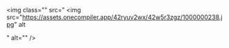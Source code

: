    <img class="" src="         <img src="https://assets.onecompiler.app/42ryuv2wx/42w5r3zgz/1000000238.jpg" alt

" alt="" />
